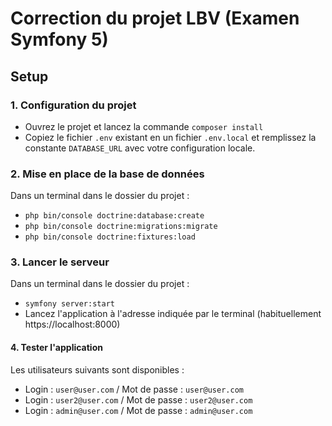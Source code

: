 # Correction du projet LBV (Examen Symfony 5)

## Setup

### 1. Configuration du projet

- Ouvrez le projet et lancez la commande `composer install`
- Copiez le fichier `.env` existant en un fichier `.env.local` et remplissez la constante `DATABASE_URL` avec votre configuration locale.

### 2. Mise en place de la base de données

Dans un terminal dans le dossier du projet :
- `php bin/console doctrine:database:create`
- `php bin/console doctrine:migrations:migrate`
- `php bin/console doctrine:fixtures:load`


### 3. Lancer le serveur

Dans un terminal dans le dossier du projet :

- `symfony server:start`
- Lancez l'application à l'adresse indiquée par le terminal (habituellement https://localhost:8000)

#### 4. Tester l'application

Les utilisateurs suivants sont disponibles :

- Login : `user@user.com` / Mot de passe : `user@user.com`
- Login : `user2@user.com` / Mot de passe : `user2@user.com`
- Login : `admin@user.com` / Mot de passe : `admin@user.com`
